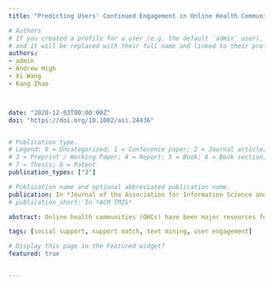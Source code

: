 ```yaml
---
title: "Predicting Users' Continued Engagement in Online Health Communities from the Quantity and Quality of Received Support"

# Authors
# If you created a profile for a user (e.g. the default `admin` user), write the username (folder name) here 
# and it will be replaced with their full name and linked to their profile.
authors:
- admin
- Andrew High
- Xi Wang
- Kang Zhao



date: "2020-12-03T00:00:00Z"
doi: "https://doi.org/10.1002/asi.24436"


# Publication type.
# Legend: 0 = Uncategorized; 1 = Conference paper; 2 = Journal article;
# 3 = Preprint / Working Paper; 4 = Report; 5 = Book; 6 = Book section;
# 7 = Thesis; 8 = Patent
publication_types: ["2"]

# Publication name and optional abbreviated publication name.
publication: In *Journal of the Association for Information Science and Technology*
# publication_short: In *ACM TMIS*

abstract: Online health communities (OHCs) have been major resources for people with similar health concerns to interact with each other. They offer easily accessible platforms for users to seek, receive, and provide supports by posting. Taking the advantage of text mining and machine learning techniques, we identified social support type(s) in each post and a new user's support needs in an OHC. We examined a user's first‐time support‐seeking experience by measuring both quantity and quality of received support. Our results revealed that the amount and match of received support are positive and significant predictors of new users' continued engagement. Our outcomes can provide insight for designing and managing a sustainable OHC by retaining users.

tags: [social support, support match, text mining, user engagement]

# Display this page in the Featured widget?
featured: true


---
```


